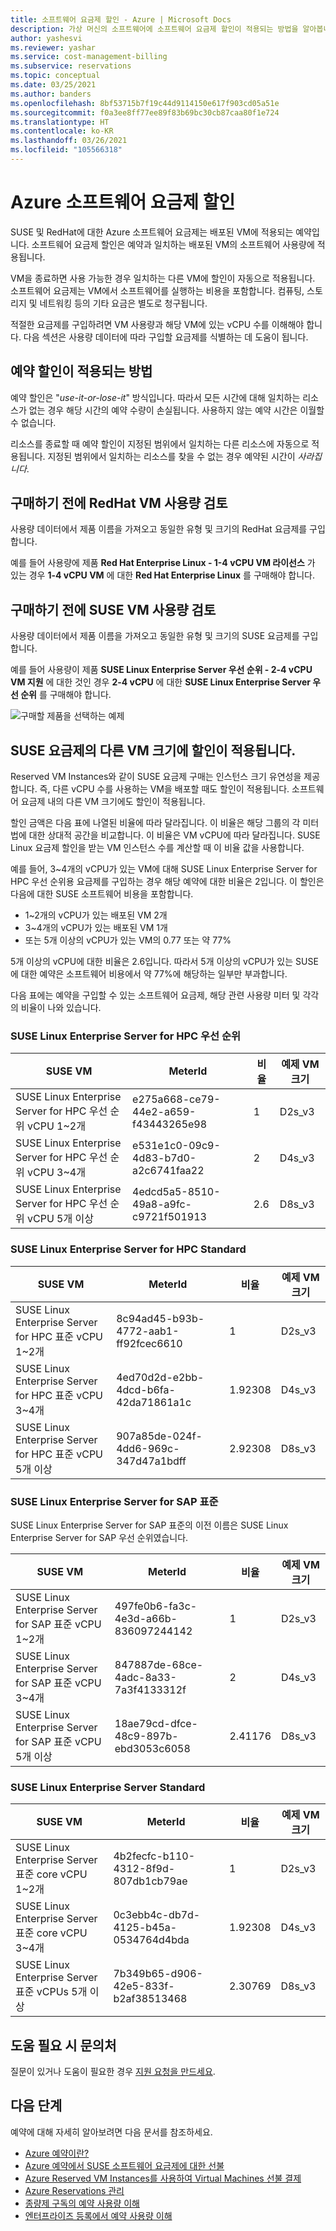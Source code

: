```yaml
---
title: 소프트웨어 요금제 할인 - Azure | Microsoft Docs
description: 가상 머신의 소프트웨어에 소프트웨어 요금제 할인이 적용되는 방법을 알아봅니다.
author: yashesvi
ms.reviewer: yashar
ms.service: cost-management-billing
ms.subservice: reservations
ms.topic: conceptual
ms.date: 03/25/2021
ms.author: banders
ms.openlocfilehash: 8bf53715b7f19c44d9114150e617f903cd05a51e
ms.sourcegitcommit: f0a3ee8ff77ee89f83b69bc30cb87caa80f1e724
ms.translationtype: HT
ms.contentlocale: ko-KR
ms.lasthandoff: 03/26/2021
ms.locfileid: "105566318"
---
```

# <a name="azure-software-plan-discount"></a>Azure 소프트웨어 요금제 할인

SUSE 및 RedHat에 대한 Azure 소프트웨어 요금제는 배포된 VM에 적용되는 예약입니다. 소프트웨어 요금제 할인은 예약과 일치하는 배포된 VM의 소프트웨어 사용량에 적용됩니다.

VM을 종료하면 사용 가능한 경우 일치하는 다른 VM에 할인이 자동으로 적용됩니다. 소프트웨어 요금제는 VM에서 소프트웨어를 실행하는 비용을 포함합니다. 컴퓨팅, 스토리지 및 네트워킹 등의 기타 요금은 별도로 청구됩니다.

적절한 요금제를 구입하려면 VM 사용량과 해당 VM에 있는 vCPU 수를 이해해야 합니다. 다음 섹션은 사용량 데이터에 따라 구입할 요금제를 식별하는 데 도움이 됩니다.

## <a name="how-reservation-discount-is-applied"></a>예약 할인이 적용되는 방법

예약 할인은 "*use-it-or-lose-it*" 방식입니다. 따라서 모든 시간에 대해 일치하는 리소스가 없는 경우 해당 시간의 예약 수량이 손실됩니다. 사용하지 않는 예약 시간은 이월할 수 없습니다.

리소스를 종료할 때 예약 할인이 지정된 범위에서 일치하는 다른 리소스에 자동으로 적용됩니다. 지정된 범위에서 일치하는 리소스를 찾을 수 없는 경우 예약된 시간이 *사라집니다*.

## <a name="review-redhat-vm-usage-before-you-buy"></a>구매하기 전에 RedHat VM 사용량 검토

사용량 데이터에서 제품 이름을 가져오고 동일한 유형 및 크기의 RedHat 요금제를 구입합니다.

예를 들어 사용량에 제품 **Red Hat Enterprise Linux - 1-4 vCPU VM 라이선스** 가 있는 경우 **1-4 vCPU VM** 에 대한 **Red Hat Enterprise Linux** 를 구매해야 합니다.

<!--ADD RHEL SCREENSHOT -->

## <a name="review-suse-vm-usage-before-you-buy"></a>구매하기 전에 SUSE VM 사용량 검토

사용량 데이터에서 제품 이름을 가져오고 동일한 유형 및 크기의 SUSE 요금제를 구입합니다.

예를 들어 사용량이 제품 **SUSE Linux Enterprise Server 우선 순위 - 2-4 vCPU VM 지원** 에 대한 것인 경우 **2-4 vCPU** 에 대한 **SUSE Linux Enterprise Server 우선 순위** 를 구매해야 합니다.

![구매할 제품을 선택하는 예제](./media/understand-suse-reservation-charges/select-suse-linux-enterprise-server-priority-2-4-vcpu.png)

## <a name="discount-applies-to-different-vm-sizes-for-suse-plans"></a>SUSE 요금제의 다른 VM 크기에 할인이 적용됩니다.

Reserved VM Instances와 같이 SUSE 요금제 구매는 인스턴스 크기 유연성을 제공합니다. 즉, 다른 vCPU 수를 사용하는 VM을 배포할 때도 할인이 적용됩니다. 소프트웨어 요금제 내의 다른 VM 크기에도 할인이 적용됩니다.

할인 금액은 다음 표에 나열된 비율에 따라 달라집니다. 이 비율은 해당 그룹의 각 미터법에 대한 상대적 공간을 비교합니다. 이 비율은 VM vCPU에 따라 달라집니다. SUSE Linux 요금제 할인을 받는 VM 인스턴스 수를 계산할 때 이 비율 값을 사용합니다.

예를 들어, 3~4개의 vCPU가 있는 VM에 대해 SUSE Linux Enterprise Server for HPC 우선 순위용 요금제를 구입하는 경우 해당 예약에 대한 비율은 2입니다. 이 할인은 다음에 대한 SUSE 소프트웨어 비용을 포함합니다.

- 1~2개의 vCPU가 있는 배포된 VM 2개
- 3~4개의 vCPU가 있는 배포된 VM 1개
- 또는 5개 이상의 vCPU가 있는 VM의 0.77 또는 약 77%

5개 이상의 vCPU에 대한 비율은 2.6입니다. 따라서 5개 이상의 vCPU가 있는 SUSE에 대한 예약은 소프트웨어 비용에서 약 77%에 해당하는 일부만 부과합니다.

다음 표에는 예약을 구입할 수 있는 소프트웨어 요금제, 해당 관련 사용량 미터 및 각각의 비율이 나와 있습니다.

### <a name="suse-linux-enterprise-server-for-hpc-priority"></a>SUSE Linux Enterprise Server for HPC 우선 순위

|SUSE VM | MeterId| 비율| 예제 VM 크기|
| -------| ------------------------| --- |--- |
|SUSE Linux Enterprise Server for HPC 우선 순위 vCPU 1~2개|e275a668-ce79-44e2-a659-f43443265e98|1|D2s_v3|
|SUSE Linux Enterprise Server for HPC 우선 순위 vCPU 3~4개|e531e1c0-09c9-4d83-b7d0-a2c6741faa22|2|D4s_v3|
|SUSE Linux Enterprise Server for HPC 우선 순위 vCPU 5개 이상|4edcd5a5-8510-49a8-a9fc-c9721f501913|2.6|D8s_v3|

### <a name="suse-linux-enterprise-server-for-hpc-standard"></a>SUSE Linux Enterprise Server for HPC Standard

|SUSE VM | MeterId | 비율|예제 VM 크기|
| ------- | --- | ------------------------| --- |
|SUSE Linux Enterprise Server for HPC 표준 vCPU 1~2개 |8c94ad45-b93b-4772-aab1-ff92fcec6610|1|D2s_v3|
|SUSE Linux Enterprise Server for HPC 표준 vCPU 3~4개|4ed70d2d-e2bb-4dcd-b6fa-42da71861a1c|1.92308|D4s_v3|
|SUSE Linux Enterprise Server for HPC 표준 vCPU 5개 이상 |907a85de-024f-4dd6-969c-347d47a1bdff|2.92308|D8s_v3|

### <a name="suse-linux-enterprise-server-for-sap-standard"></a>SUSE Linux Enterprise Server for SAP 표준

SUSE Linux Enterprise Server for SAP 표준의 이전 이름은 SUSE Linux Enterprise Server for SAP 우선 순위였습니다.

|SUSE VM | MeterId | 비율|예제 VM 크기|
| ------- |------------------------| --- | --- |
|SUSE Linux Enterprise Server for SAP 표준 vCPU 1~2개|497fe0b6-fa3c-4e3d-a66b-836097244142|1|D2s_v3|
|SUSE Linux Enterprise Server for SAP 표준 vCPU 3~4개 |847887de-68ce-4adc-8a33-7a3f4133312f|2|D4s_v3|
|SUSE Linux Enterprise Server for SAP 표준 vCPU 5개 이상 |18ae79cd-dfce-48c9-897b-ebd3053c6058|2.41176|D8s_v3|

### <a name="suse-linux-enterprise-server-standard"></a>SUSE Linux Enterprise Server Standard

|SUSE VM | MeterId | 비율|예제 VM 크기|
| ------- |------------------------| --- |--- |
|SUSE Linux Enterprise Server 표준 core vCPU 1~2개 |4b2fecfc-b110-4312-8f9d-807db1cb79ae|1|D2s_v3|
|SUSE Linux Enterprise Server 표준 core vCPU 3~4개 |0c3ebb4c-db7d-4125-b45a-0534764d4bda|1.92308|D4s_v3|
|SUSE Linux Enterprise Server 표준 vCPUs 5개 이상 |7b349b65-d906-42e5-833f-b2af38513468|2.30769| D8s_v3|

## <a name="need-help-contact-us"></a>도움 필요 시 문의처

질문이 있거나 도움이 필요한 경우 [지원 요청을 만드세요](https://go.microsoft.com/fwlink/?linkid=2083458).

## <a name="next-steps"></a>다음 단계

예약에 대해 자세히 알아보려면 다음 문서를 참조하세요.

- [Azure 예약이란?](save-compute-costs-reservations.md)
- [Azure 예약에서 SUSE 소프트웨어 요금제에 대한 선불](../../virtual-machines/linux/prepay-suse-software-charges.md)
- [Azure Reserved VM Instances를 사용하여 Virtual Machines 선불 결제](../../virtual-machines/prepay-reserved-vm-instances.md)
- [Azure Reservations 관리](manage-reserved-vm-instance.md)
- [종량제 구독의 예약 사용량 이해](understand-reserved-instance-usage.md)
- [엔터프라이즈 등록에서 예약 사용량 이해](understand-reserved-instance-usage-ea.md)
